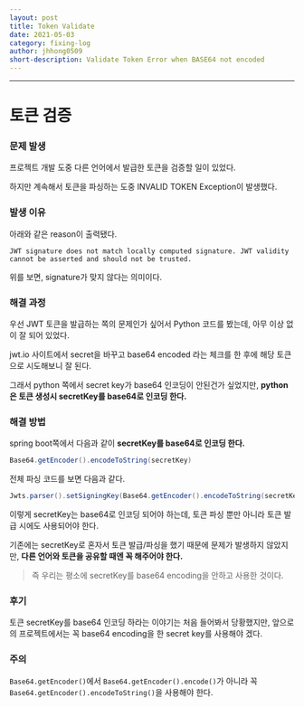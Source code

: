 ```yaml
---
layout: post
title: Token Validate
date: 2021-05-03
category: fixing-log
author: jhhong0509
short-description: Validate Token Error when BASE64 not encoded
---
```

------

# 토큰 검증

### 문제 발생

프로젝트 개발 도중 다른 언어에서 발급한 토큰을 검증할 일이 있었다.

하지만 계속해서 토큰을 파싱하는 도중 INVALID TOKEN Exception이 발생했다.

### 발생 이유

아래와 같은 reason이 출력됐다.

`JWT signature does not match locally computed signature. JWT validity cannot be asserted and should not be trusted.`

위를 보면, signature가 맞지 않다는 의미이다.

### 해결 과정

우선 JWT 토큰을 발급하는 쪽의 문제인가 싶어서 Python 코드를 봤는데, 아무 이상 없이 잘 되어 있었다.

jwt.io 사이트에서 secret을 바꾸고 base64 encoded 라는 체크를 한 후에 해당 토큰으로 시도해보니 잘 된다.

그래서 python 쪽에서 secret key가 base64 인코딩이 안된건가 싶었지만, **python은 토큰 생성시 secretKey를 base64로 인코딩 한다.**

### 해결 방법

spring boot쪽에서 다음과 같이 **secretKey를 base64로 인코딩 한다.**

``` java
Base64.getEncoder().encodeToString(secretKey)
```

전체 파싱 코드를 보면 다음과 같다.

``` java
Jwts.parser().setSigningKey(Base64.getEncoder().encodeToString(secretKey)).parseClaimsJws(token).getBody().getSubject();
```

이렇게 secretKey는 base64로 인코딩 되어야 하는데, 토큰 파싱 뿐만 아니라 토큰 발급 시에도 사용되어야  한다.

기존에는 secretKey로 혼자서 토큰 발급/파싱을 했기 때문에 문제가 발생하지 않았지만, **다른 언어와 토큰을 공유할 때엔 꼭 해주어야 한다.**

> 즉 우리는 평소에 secretKey를 base64 encoding을 안하고 사용한 것이다.

### 후기

토큰 secretKey를 base64 인코딩 하라는 이야기는 처음 들어봐서 당황했지만, 앞으로의 프로젝트에서는 꼭 base64 encoding을 한 secret key를 사용해야 겠다.

### 주의

`Base64.getEncoder()`에서 `Base64.getEncoder().encode()`가 아니라 꼭 `Base64.getEncoder().encodeToString()`을 사용해야 한다.